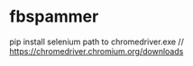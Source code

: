 # fbspammer
pip install selenium
path to chromedriver.exe // https://chromedriver.chromium.org/downloads
